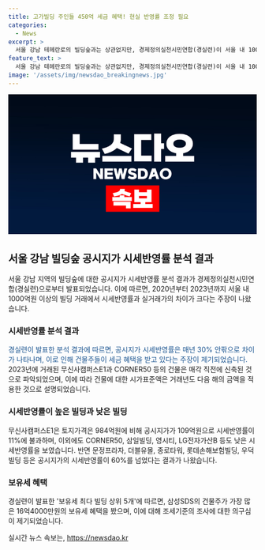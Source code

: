 ```yaml
---
title: 고가빌딩 주인들 450억 세금 혜택! 현실 반영률 조정 필요
categories:
  - News
excerpt: >
  서울 강남 테헤란로의 빌딩숲과는 상관없지만, 경제정의실천시민연합(경실련)이 서울 내 1000억원이 넘는 고가 빌딩의 공시지가 시세반영률이 실거래가와 차이가 커 세금 혜택을 보고 있다고 주장했다. 경실련은 10일 서울 종로구에서 기자회견을 열어 2020년부터 2023년까지 실거래가 1000억원이 넘는 서울 내 빌딩 거래내역 97건을 분석한 결과를 발표했다. 해당 기간 거래금액은 27조809억원으로, 공시지가 시세반영률이 매년 30% 안팎으로 차이가 나는 것을 확인했다. 이에 따라 빌딩을 보유한 부동산 부자, 재벌들이 큰 세금 혜택을 받을 수밖에 없다는 우려가 제기됐다.
feature_text: >
  서울 강남 테헤란로의 빌딩숲과는 상관없지만, 경제정의실천시민연합(경실련)이 서울 내 1000억원이 넘는 고가 빌딩의 공시지가 시세반영률이 실거래가와 차이가 커 세금 혜택을 보고 있다고 주장했다. 경실련은 10일 서울 종로구에서 기자회견을 열어 2020년부터 2023년까지 실거래가 1000억원이 넘는 서울 내 빌딩 거래내역 97건을 분석한 결과를 발표했다. 해당 기간 거래금액은 27조809억원으로, 공시지가 시세반영률이 매년 30% 안팎으로 차이가 나는 것을 확인했다. 이에 따라 빌딩을 보유한 부동산 부자, 재벌들이 큰 세금 혜택을 받을 수밖에 없다는 우려가 제기됐다.
image: '/assets/img/newsdao_breakingnews.jpg'
---
```


<p><img src="/assets/img/newsdao_breakingnews.jpg" alt="bookingtag 속보" /></p>

<h2 data-ke-size="size26">서울 강남 빌딩숲 공시지가 시세반영률 분석 결과</h2>

<p data-ke-size="size16">서울 강남 지역의 빌딩숲에 대한 공시지가 시세반영률 분석 결과가 경제정의실천시민연합(경실련)으로부터 발표되었습니다. 이에 따르면, 2020년부터 2023년까지 서울 내 1000억원 이상의 빌딩 거래에서 시세반영률과 실거래가의 차이가 크다는 주장이 나왔습니다.</p>

<h3 data-ke-size="size24">시세반영률 분석 결과</h3>

<p data-ke-size="size16"><span style="color: #1a5490;">경실련이 발표한 분석 결과에 따르면, 공시지가 시세반영률은 매년 30% 안팎으로 차이가 나타나며, 이로 인해 건물주들이 세금 혜택을 받고 있다는 주장이 제기되었습니다.</span> 2023년에 거래된 무신사캠퍼스E1과 CORNER50 등의 건물은 매각 직전에 신축된 것으로 파악되었으며, 이에 따라 건물에 대한 시가표준액은 거래년도 다음 해의 금액을 적용한 것으로 설명되었습니다.</p>

<h3 data-ke-size="size24">시세반영률이 높은 빌딩과 낮은 빌딩</h3>

<p data-ke-size="size16">무신사캠퍼스E1은 토지가격은 984억원에 비해 공시지가가 109억원으로 시세반영률이 11%에 불과하며, 이외에도 CORNER50, 삼일빌딩, 영시티, LG전자가산B 등도 낮은 시세반영률을 보였습니다. 반면 문정프라자, 더블유몰, 종로타워, 롯데손해보험빌딩, 우덕빌딩 등은 공시지가의 시세반영률이 60%를 넘었다는 결과가 나왔습니다.</p>

<h3 data-ke-size="size24">보유세 혜택</h3>

<p data-ke-size="size16">경실련이 발표한 '보유세 최다 빌딩 상위 5개'에 따르면, 삼성SDS의 건물주가 가장 많은 16억4000만원의 보유세 혜택을 봤으며, 이에 대해 조세기준의 조사에 대한 의구심이 제기되었습니다.</p>
실시간 뉴스 속보는, <a href="https://newsdao.kr" rel="dofollow">https://newsdao.kr</a>



